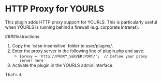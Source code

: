 # HTTP Proxy for YOURLS
This plugin adds HTTP proxy support for YOURLS.  This is particularly useful when YOURLS is running behind a firewall (e.g. corporate intranet).

####Instructions:

1. Copy the 'case-insensitive' folder to user/plugins/.
2. Enter the proxy server in the following line of plugin.php and save:
    * `$proxy = 'http://PROXY_SERVER:PORT/';  // Define your proxy server here`
3. Activate the plugin in the YOURLS admin interface.

That's it.
